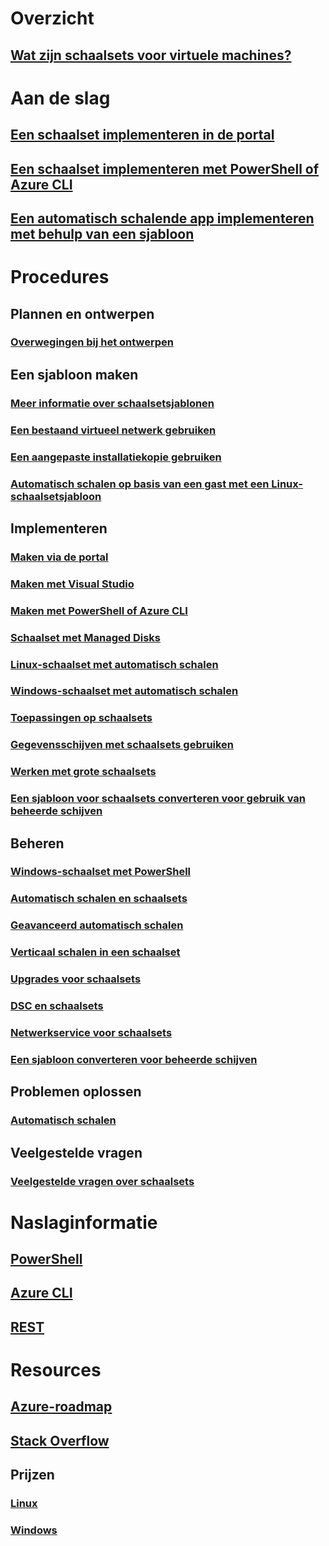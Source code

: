 # Overzicht
## [Wat zijn schaalsets voor virtuele machines?](virtual-machine-scale-sets-overview.md)

# Aan de slag
## [Een schaalset implementeren in de portal](virtual-machine-scale-sets-portal-create.md)
## [Een schaalset implementeren met PowerShell of Azure CLI](virtual-machine-scale-sets-create.md)
## [Een automatisch schalende app implementeren met behulp van een sjabloon](virtual-machine-scale-sets-deploy-scaling-app-template.md)

# Procedures
## Plannen en ontwerpen
### [Overwegingen bij het ontwerpen](virtual-machine-scale-sets-design-overview.md)

## Een sjabloon maken
### [Meer informatie over schaalsetsjablonen](virtual-machine-scale-sets-mvss-start.md)
### [Een bestaand virtueel netwerk gebruiken](virtual-machine-scale-sets-mvss-existing-vnet.md)
### [Een aangepaste installatiekopie gebruiken](virtual-machine-scale-sets-mvss-custom-image.md)
### [Automatisch schalen op basis van een gast met een Linux-schaalsetsjabloon](virtual-machine-scale-sets-mvss-guest-based-autoscale-linux.md)

## Implementeren
### [Maken via de portal](virtual-machine-scale-sets-portal-create.md)
### [Maken met Visual Studio](virtual-machine-scale-sets-vs-create.md)
### [Maken met PowerShell of Azure CLI](virtual-machine-scale-sets-create.md)
### [Schaalset met Managed Disks](virtual-machine-scale-sets-managed-disks.md)
### [Linux-schaalset met automatisch schalen](virtual-machine-scale-sets-linux-autoscale.md)
### [Windows-schaalset met automatisch schalen](virtual-machine-scale-sets-windows-autoscale.md)
### [Toepassingen op schaalsets](virtual-machine-scale-sets-deploy-app.md)
### [Gegevensschijven met schaalsets gebruiken](virtual-machine-scale-sets-attached-disks.md)
### [Werken met grote schaalsets](virtual-machine-scale-sets-placement-groups.md)
### [Een sjabloon voor schaalsets converteren voor gebruik van beheerde schijven](virtual-machine-scale-sets-convert-template-to-md.md)



## Beheren
### [Windows-schaalset met PowerShell](virtual-machine-scale-sets-windows-manage.md)
### [Automatisch schalen en schaalsets](virtual-machine-scale-sets-autoscale-overview.md)
### [Geavanceerd automatisch schalen](../monitoring-and-diagnostics/insights-advanced-autoscale-virtual-machine-scale-sets.md)
### [Verticaal schalen in een schaalset](virtual-machine-scale-sets-vertical-scale-reprovision.md)
### [Upgrades voor schaalsets](virtual-machine-scale-sets-upgrade-scale-set.md)
### [DSC en schaalsets](virtual-machine-scale-sets-dsc.md)
### [Netwerkservice voor schaalsets](virtual-machine-scale-sets-networking.md)
### [Een sjabloon converteren voor beheerde schijven](virtual-machine-scale-sets-convert-template-to-md.md)

## Problemen oplossen
### [Automatisch schalen](virtual-machine-scale-sets-troubleshoot.md)

## Veelgestelde vragen
### [Veelgestelde vragen over schaalsets](virtual-machine-scale-sets-faq.md)

# Naslaginformatie
## [PowerShell](/powershell/azure/overview)
## [Azure CLI](../virtual-machines/azure-cli-arm-commands.md)
## [REST](/rest/api/virtualmachinescalesets/)

# Resources
## [Azure-roadmap](https://azure.microsoft.com/roadmap/?category=compute)
## [Stack Overflow](http://stackoverflow.com/questions/tagged/azure-vm-scale-set)
## Prijzen 
### [Linux](https://azure.microsoft.com/pricing/details/virtual-machine-scale-sets/linux/)
### [Windows](https://azure.microsoft.com/pricing/details/virtual-machine-scale-sets/windows/)
